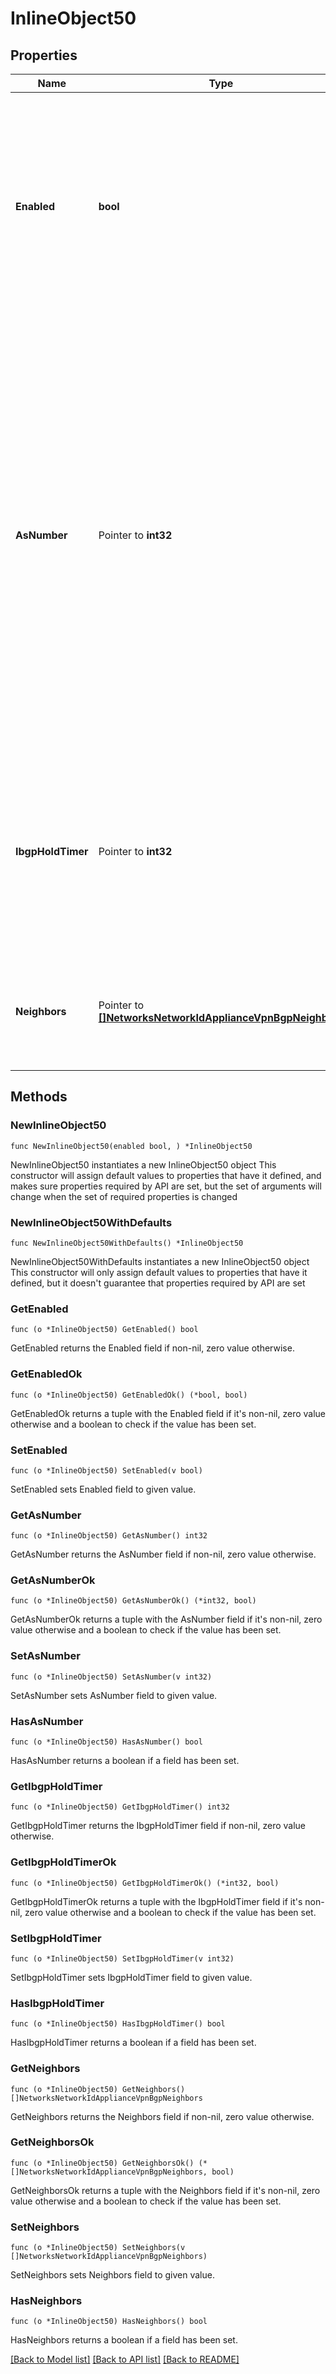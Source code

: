 # InlineObject50

## Properties

Name | Type | Description | Notes
------------ | ------------- | ------------- | -------------
**Enabled** | **bool** | Boolean value to enable or disable the BGP configuration. When BGP is enabled, the asNumber (ASN) will be autopopulated with the preconfigured ASN at other Hubs or a default value if there is no ASN configured. | 
**AsNumber** | Pointer to **int32** | An Autonomous System Number (ASN) is required if you are to run BGP and peer with another BGP Speaker outside of the Auto VPN domain. This ASN will be applied to the entire Auto VPN domain. The entire 4-byte ASN range is supported. So, the ASN must be an integer between 1 and 4294967295. When absent, this field is not updated. If no value exists then it defaults to 64512. | [optional] 
**IbgpHoldTimer** | Pointer to **int32** | The IBGP holdtimer in seconds. The IBGP holdtimer must be an integer between 12 and 240. When absent, this field is not updated. If no value exists then it defaults to 240. | [optional] 
**Neighbors** | Pointer to [**[]NetworksNetworkIdApplianceVpnBgpNeighbors**](NetworksNetworkIdApplianceVpnBgpNeighbors.md) | List of BGP neighbors. This list replaces the existing set of neighbors. When absent, this field is not updated. | [optional] 

## Methods

### NewInlineObject50

`func NewInlineObject50(enabled bool, ) *InlineObject50`

NewInlineObject50 instantiates a new InlineObject50 object
This constructor will assign default values to properties that have it defined,
and makes sure properties required by API are set, but the set of arguments
will change when the set of required properties is changed

### NewInlineObject50WithDefaults

`func NewInlineObject50WithDefaults() *InlineObject50`

NewInlineObject50WithDefaults instantiates a new InlineObject50 object
This constructor will only assign default values to properties that have it defined,
but it doesn't guarantee that properties required by API are set

### GetEnabled

`func (o *InlineObject50) GetEnabled() bool`

GetEnabled returns the Enabled field if non-nil, zero value otherwise.

### GetEnabledOk

`func (o *InlineObject50) GetEnabledOk() (*bool, bool)`

GetEnabledOk returns a tuple with the Enabled field if it's non-nil, zero value otherwise
and a boolean to check if the value has been set.

### SetEnabled

`func (o *InlineObject50) SetEnabled(v bool)`

SetEnabled sets Enabled field to given value.


### GetAsNumber

`func (o *InlineObject50) GetAsNumber() int32`

GetAsNumber returns the AsNumber field if non-nil, zero value otherwise.

### GetAsNumberOk

`func (o *InlineObject50) GetAsNumberOk() (*int32, bool)`

GetAsNumberOk returns a tuple with the AsNumber field if it's non-nil, zero value otherwise
and a boolean to check if the value has been set.

### SetAsNumber

`func (o *InlineObject50) SetAsNumber(v int32)`

SetAsNumber sets AsNumber field to given value.

### HasAsNumber

`func (o *InlineObject50) HasAsNumber() bool`

HasAsNumber returns a boolean if a field has been set.

### GetIbgpHoldTimer

`func (o *InlineObject50) GetIbgpHoldTimer() int32`

GetIbgpHoldTimer returns the IbgpHoldTimer field if non-nil, zero value otherwise.

### GetIbgpHoldTimerOk

`func (o *InlineObject50) GetIbgpHoldTimerOk() (*int32, bool)`

GetIbgpHoldTimerOk returns a tuple with the IbgpHoldTimer field if it's non-nil, zero value otherwise
and a boolean to check if the value has been set.

### SetIbgpHoldTimer

`func (o *InlineObject50) SetIbgpHoldTimer(v int32)`

SetIbgpHoldTimer sets IbgpHoldTimer field to given value.

### HasIbgpHoldTimer

`func (o *InlineObject50) HasIbgpHoldTimer() bool`

HasIbgpHoldTimer returns a boolean if a field has been set.

### GetNeighbors

`func (o *InlineObject50) GetNeighbors() []NetworksNetworkIdApplianceVpnBgpNeighbors`

GetNeighbors returns the Neighbors field if non-nil, zero value otherwise.

### GetNeighborsOk

`func (o *InlineObject50) GetNeighborsOk() (*[]NetworksNetworkIdApplianceVpnBgpNeighbors, bool)`

GetNeighborsOk returns a tuple with the Neighbors field if it's non-nil, zero value otherwise
and a boolean to check if the value has been set.

### SetNeighbors

`func (o *InlineObject50) SetNeighbors(v []NetworksNetworkIdApplianceVpnBgpNeighbors)`

SetNeighbors sets Neighbors field to given value.

### HasNeighbors

`func (o *InlineObject50) HasNeighbors() bool`

HasNeighbors returns a boolean if a field has been set.


[[Back to Model list]](../README.md#documentation-for-models) [[Back to API list]](../README.md#documentation-for-api-endpoints) [[Back to README]](../README.md)


